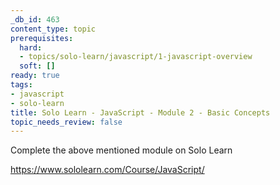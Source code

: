 ```yaml
---
_db_id: 463
content_type: topic
prerequisites:
  hard:
  - topics/solo-learn/javascript/1-javascript-overview
  soft: []
ready: true
tags:
- javascript
- solo-learn
title: Solo Learn - JavaScript - Module 2 - Basic Concepts
topic_needs_review: false
---
```


Complete the above mentioned module on Solo Learn

https://www.sololearn.com/Course/JavaScript/